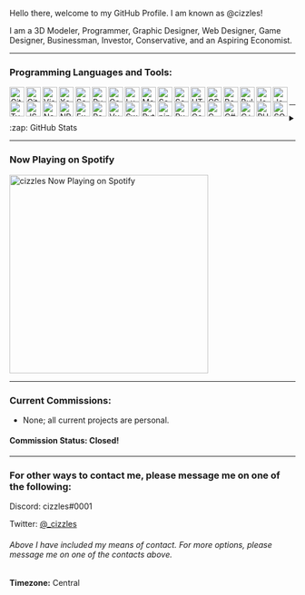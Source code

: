 Hello there, welcome to my GitHub Profile. I am known as @cizzles!

I am a 3D Modeler, Programmer, Graphic Designer, Web Designer, Game Designer, Businessman, Investor, Conservative, and an Aspiring Economist.

---

### Programming Languages and Tools:

<img align="left" alt="Git" width="26px" src="https://www.lua.org/images/luaa.gif" />

<img align="left" alt="GitHub" width="26px" src="https://www.lua.org/images/luaa.gif" />

<img align="left" alt="Visual Studio Code" width="26px" src="https://www.lua.org/images/luaa.gif" />

<img align="left" alt="Xcode" width="26px" src="https://www.lua.org/images/luaa.gif" />

<img align="left" alt="Scrimba" width="26px" src="https://www.lua.org/images/luaa.gif" />

<img align="left" alt="Pycharm" width="26px" src="https://www.lua.org/images/luaa.gif" />

<img align="left" alt="Code.org" width="26px" src="https://www.lua.org/images/luaa.gif" />

<img align="left" alt="Lua" width="26px" src="https://www.lua.org/images/luaa.gif" />

<img align="left" alt="Markdown" width="26px" src="https://www.lua.org/images/luaa.gif" />

<img align="left" alt="Scratch" width="26px" src="https://www.lua.org/images/luaa.gif" />

<img align="left" alt="Scratch Jr" width="26px" src="https://www.lua.org/images/luaa.gif" />

<img align="left" alt="HTML" width="26px" src="https://www.lua.org/images/luaa.gif" />

<img align="left" alt="CSS" width="26px" src="https://www.lua.org/images/luaa.gif" />

<img align="left" alt="Bootstrap" width="26px" src="https://www.lua.org/images/luaa.gif" />

<img align="left" alt="Bulma.io" width="26px" src="https://www.lua.org/images/luaa.gif" />

<img align="left" alt="Java" width="26px" src="https://www.lua.org/images/luaa.gif" />

<img align="left" alt="JavaScript" width="26px" src="https://www.lua.org/images/luaa.gif" />

<img align="left" alt="TypeScript" width="26px" src="https://www.lua.org/images/luaa.gif" />

<img align="left" alt="JSON" width="26px" src="https://www.lua.org/images/luaa.gif" />

<img align="left" alt="Node.js" width="26px" src="https://www.lua.org/images/luaa.gif" />

<img align="left" alt="NPM.js" width="26px" src="https://www.lua.org/images/luaa.gif" />

<img align="left" alt="Express.js" width="26px" src="https://www.lua.org/images/luaa.gif" />

<img align="left" alt="React.js" width="26px" src="https://www.lua.org/images/luaa.gif" />

<img align="left" alt="Vue.js" width="26px" src="https://www.lua.org/images/luaa.gif" />

<img align="left" alt="Swift" width="26px" src="https://www.lua.org/images/luaa.gif" />

<img align="left" alt="Python" width="26px" src="https://www.lua.org/images/luaa.gif" />

<img align="left" alt="pip" width="26px" src="https://www.lua.org/images/luaa.gif" />

<img align="left" alt="Ruby" width="26px" src="https://www.lua.org/images/luaa.gif" />

<img align="left" alt="Go" width="26px" src="https://www.lua.org/images/luaa.gif" />

<img align="left" alt="C" width="26px" src="https://www.lua.org/images/luaa.gif" />

<img align="left" alt="C#" width="26px" src="https://www.lua.org/images/luaa.gif" />

<img align="left" alt="C++" width="26px" src="https://www.lua.org/images/luaa.gif" />

<img align="left" alt="PHP" width="26px" src="https://www.lua.org/images/luaa.gif" />

<img align="left" alt="SQL" width="26px" src="https://www.lua.org/images/luaa.gif" />

<br />

---

<details>
  <summary>:zap: GitHub Stats</summary>

  <img align="left" alt="cizzles GitHub Statistics" src="https://github-readme-stats.codestackr.vercel.app/api?username=cizzles&show_icons=true&hide_border=true" />

</details>

---

### Now Playing on Spotify

[<img src="https://now-playing-codestackr.vercel.app/api/spotify-playing" alt="cizzles Now Playing on Spotify" width="350" />](https://open.spotify.com/user/apaig6ltu8b8w8ybkg8xa4n66)

---

### Current Commissions:
* None; all current projects are personal.
#### Commission Status: Closed!

---

### For other ways to contact me, please message me on one of the following:

Discord: cizzles#0001

Twitter: [@_cizzles](https://twitter.com/_cizzles)

###### Above I have included my means of contact. For more options, please message me on one of the contacts above.

**Timezone:** Central
